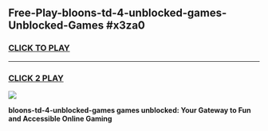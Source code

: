 
## Free-Play-bloons-td-4-unblocked-games-Unblocked-Games #x3za0
<h3>
<a href="https://news.freeplayer.one?title=bloons-td-4-unblocked-games&ref=8M">CLICK TO PLAY</a></h3>
<hr>

<h3>
<a href="https://news.freeplayer.one?title=bloons-td-4-unblocked-games&ref=8M">CLICK 2 PLAY</a>
  
</h3>

<a href="https://news.freeplayer.one?title=bloons-td-4-unblocked-games&ref=8M"><img src="https://clearcache.store/games.png"></a>


**bloons-td-4-unblocked-games games unblocked: Your Gateway to Fun and Accessible Online Gaming**
